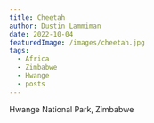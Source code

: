 ```yaml
---
title: Cheetah
author: Dustin Lammiman
date: 2022-10-04
featuredImage: /images/cheetah.jpg
tags:
  - Africa
  - Zimbabwe
  - Hwange
  - posts
---
```


Hwange National Park, Zimbabwe
